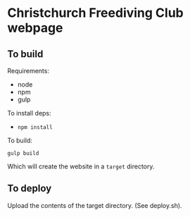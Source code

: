 # Christchurch Freediving Club webpage

## To build

Requirements:

* node
* npm
* gulp

To install deps: 

* `npm install`

To build:

`gulp build`

Which will create the website in a `target` directory.

## To deploy

Upload the contents of the target directory. (See deploy.sh).
